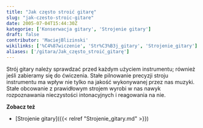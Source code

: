 ```yaml
---
title: "Jak często stroić gitarę"
slug: "jak-czesto-stroic-gitare"
date: 2005-07-04T15:44:30Z
kategorie: ['Konserwacja gitary', 'Strojenie gitary']
draft: false
contributor: 'MaciejBlizinski'
wikilinks: ['%C4%87wiczenie', 'Str%C3%B3j_gitary', 'Strojenie_gitary']
aliases: ['/gitara/Jak_często_stroić_gitarę']
---
```

Strój gitary<!-- link nie odnosił się do niczego: PosixPath('Strój_gitary.md') wants to redirect to PosixPath('Strój_gitary.md'), but PosixPath('Strój_gitary.md') will be deleted --> należy sprawdzać przed każdym
użyciem instrumentu; również jeśli zabieramy się do
ćwiczenia<!-- link nie odnosił się do niczego: 'Jak często stroić gitarę' (PosixPath('Jak_często_stroić_gitarę.md')) links to 'ćwiczenie' (PosixPath('/invalid/path')) and that does not exist -->. Stałe pilnowanie precyzji stroju
instrumentu ma wpływ nie tylko na jakość wykonywanej przez nas muzyki.
Stałe obcowanie z prawidłowym strojem wyrobi w nas nawyk rozpoznawania
nieczystości intonacyjnych i reagowania na nie.

**Zobacz też**

  - [Strojenie gitary]({{< relref "Strojenie_gitary.md" >}})


